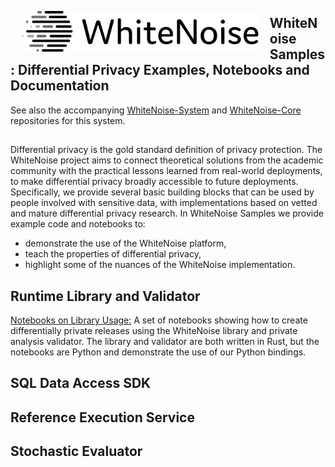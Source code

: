<a href="https://www.linkedin.com/pulse/microsoft-harvards-institute-quantitative-social-science-john-kahan/"><img src="images/WhiteNoise Logo/SVG/Full_grey.svg" align="left" height="65" vspace="8" hspace="18"></a>
## WhiteNoise Samples: Differential Privacy Examples, Notebooks and Documentation

See also the accompanying [WhiteNoise-System](https://github.com/opendifferentialprivacy/whitenoise-system) and [WhiteNoise-Core](https://github.com/opendifferentialprivacy/whitenoise-core) repositories for this system.

##

Differential privacy is the gold standard definition of privacy protection.  The WhiteNoise project aims to connect theoretical solutions from the academic community with the practical lessons learned from real-world deployments, to make differential privacy broadly accessible to future deployments.  Specifically, we provide several basic building blocks that can be used by people involved with sensitive data, with implementations based on vetted and mature differential privacy research.  In WhiteNoise Samples we provide example code and notebooks to:
* demonstrate the use of the WhiteNoise platform, 
* teach the properties of differential privacy, 
* highlight some of the nuances of the WhiteNoise implementation.

## Runtime Library and Validator
[Notebooks on Library Usage:](https://github.com/opendifferentialprivacy/whitenoise-samples/tree/master/analysis) A set of notebooks showing how to create differentially private releases using the WhiteNoise library and private analysis validator.  The library and validator are both written in Rust, but the notebooks are Python and demonstrate the use of our Python bindings.

## SQL Data Access SDK

## Reference Execution Service

## Stochastic Evaluator
